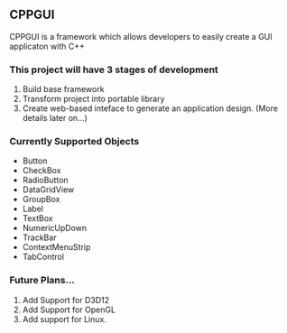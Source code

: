 <HTML>
<BODY>

<H2>CPPGUI</H2>

<P>
CPPGUI is a framework which allows developers to easily create a GUI applicaton with C++
</P>

<H3>This project will have 3 stages of development</H3>
<ol>
	<li>Build base framework</li>
	<li>Transform project into portable library</li>
	<li>Create web-based inteface to generate an application design. (More details later on...)</li>
</ol>


<H3>Currently Supported Objects</H3>
<ul>
	<li>Button</li>
	<li>CheckBox</li>
	<li>RadioButton</li>
	<li>DataGridView</li>
	<li>GroupBox</li>
	<li>Label</li>
	<li>TextBox</li>
	<li>NumericUpDown</li>
	<li>TrackBar</li>
	<li>ContextMenuStrip</li>
	<li>TabControl</li>
</ul>

<H3>Future Plans...</H3>
<ol>
	<li>Add Support for D3D12</li>
	<li>Add Support for OpenGL</li>
	<li>Add support for Linux.</li>
</ol>


</BODY>
</HTML>
